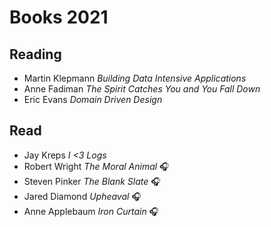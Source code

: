 # Books 2021

## Reading

- Martin Klepmann _Building Data Intensive Applications_
- Anne Fadiman _The Spirit Catches You and You Fall Down_
- Eric Evans _Domain Driven Design_

## Read
- Jay Kreps _I <3 Logs_
- Robert Wright _The Moral Animal_ 🎧
- Steven Pinker _The Blank Slate_ 🎧
- Jared Diamond _Upheaval_ 🎧
- Anne Applebaum _Iron Curtain_ 🎧
